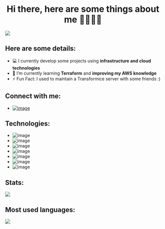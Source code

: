 <h1 align="center">Hi there, here are some things about me 🙋🏻‍♂️👋</h1>

![](https://komarev.com/ghpvc/?username=loureirovinicius&color=blue)

## Here are some details:
- 💻 I currently develop some projects using **infrastructure and cloud technologies**
- 📖 I’m currently learning **Terraform** and **improving my AWS knowledge**
- ⚡ Fun Fact: I used to maintain a Transformice server with some friends :)

## Connect with me: 

- <a href="https://www.linkedin.com/in/viniciusloul/">![image](https://img.shields.io/badge/LinkedIn-0077B5?style=for-the-badge&logo=linkedin&logoColor=white)</a>

## Technologies:

- ![image](https://img.shields.io/badge/HTML5-E34F26?style=for-the-badge&logo=html5&logoColor=white)
- ![image](https://img.shields.io/badge/CSS3-1572B6?style=for-the-badge&logo=css3&logoColor=white)
- ![image](https://img.shields.io/badge/JavaScript-323330?style=for-the-badge&logo=javascript&logoColor=F7DF1E)
- ![image](https://img.shields.io/badge/Python-3776AB?style=for-the-badge&logo=python&logoColor=white)
- ![image](https://img.shields.io/badge/Git-F05032?style=for-the-badge&logo=git&logoColor=white)
- ![image](https://img.shields.io/badge/Docker-2CA5E0?style=for-the-badge&logo=docker&logoColor=white)
- ![image](https://img.shields.io/badge/kubernetes-326ce5.svg?&style=for-the-badge&logo=kubernetes&logoColor=white)

## Stats:

<a href="https://github.com/anuraghazra/github-readme-stats"><img src="https://github-readme-stats.vercel.app/api?username=loureirovinicius&theme=midnight-purple&text_color=5AA5FA&icon_color=5AA5FA&title_color=5AA5FA&hide_border=true" align="center"></a>

## Most used languages:

<a href="https://github.com/anuraghazra/github-readme-stats"><img src="https://github-readme-stats.vercel.app/api/top-langs/?username=loureirovinicius&theme=midnight-purple&hide_border=true&border_color=5AA5FA&title_color=FFFFFF&layout=compact" align="center"></a>

